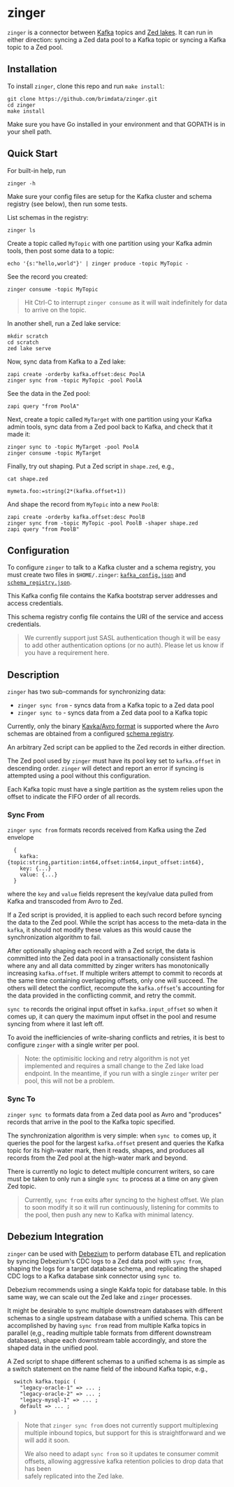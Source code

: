 # zinger

`zinger` is a connector between [Kafka](https://kafka.apache.org/)
topics and
[Zed lakes](https://github.com/brimdata/zed/tree/main/docs/lake).
It can run in either direction: syncing a Zed data pool to a Kafka topic or
syncing a Kafka topic to a Zed pool.

## Installation

To install `zinger`, clone this repo and run `make install`:
```
git clone https://github.com/brimdata/zinger.git
cd zinger
make install
```
Make sure you have Go installed in your environment and that GOPATH is
in your shell path.

## Quick Start

For built-in help, run
```
zinger -h
```
Make sure your config files are setup for the Kafka cluster
and schema registry (see below), then run some tests.

List schemas in the registry:
```
zinger ls
```
Create a topic called `MyTopic` with one partition using your Kafka admin tools,
then post some data to a topic:
```
echo '{s:"hello,world"}' | zinger produce -topic MyTopic -
```
See the record you created:
```
zinger consume -topic MyTopic
```
> Hit Ctrl-C to interrupt `zinger consume` as it will wait indefinitely
> for data to arrive on the topic.

In another shell, run a Zed lake service:
```
mkdir scratch
cd scratch
zed lake serve
```
Now, sync data from Kafka to a Zed lake:
```
zapi create -orderby kafka.offset:desc PoolA
zinger sync from -topic MyTopic -pool PoolA
```
See the data in the Zed pool:
```
zapi query "from PoolA"
```
Next, create a topic called `MyTarget` with one partition using your Kafka admin tools,
sync data from a Zed pool back to Kafka, and check that it made it:
```
zinger sync to -topic MyTarget -pool PoolA
zinger consume -topic MyTarget
```
Finally, try out shaping.  Put a Zed script in `shape.zed`, e.g.,
```
cat shape.zed

mymeta.foo:=string(2*(kafka.offset+1))
```
And shape the record from `MyTopic` into a new `PoolB`:
```
zapi create -orderby kafka.offset:desc PoolB
zinger sync from -topic MyTopic -pool PoolB -shaper shape.zed
zapi query "from PoolB"
```

## Configuration

To configure `zinger` to talk to a Kafka cluster and a schema registry,
you must create two files in `$HOME/.zinger`:
[`kafka_config.json`](kafka_config.json) and
[`schema_registry.json`](schema_registry.json).

This Kafka config file contains the Kafka bootstrap server
addresses and access credentials.

This schema registry config file contains the URI of the service and
access credentials.

> We currently support just SASL authentication though it will be easy
> to add other authentication options (or no auth).  Please let us know if
> you have a requirement here.

## Description

`zinger` has two sub-commands for synchronizing data:
* `zinger sync from` - syncs data from a Kafka topic to a Zed data pool
* `zinger sync to` - syncs data from a Zed data pool to a Kafka topic

Currently, only the binary
[Kavka/Avro format](https://docs.confluent.io/current/schema-registry/serializer-formatter.html#wire-format)
is supported where the Avro schemas are obtained from a configured
[schema registry]((https://github.com/confluentinc/schema-registry)).

An arbitrary Zed script can be applied to the Zed records in either direction.

The Zed pool used by `zinger` must have its pool key set to `kafka.offset` in
descending order.  `zinger` will detect and report an error if syncing
is attempted using a pool without this configuration.

Each Kafka topic must have a single partition as the system relies upon
the offset to indicate the FIFO order of all records.

### Sync From

`zinger sync from` formats records received from Kafka using the Zed envelope
```
  {
    kafka: {topic:string,partition:int64,offset:int64,input_offset:int64},
    key: {...}
    value: {...}
  }
```
where the `key` and `value` fields represent the key/value data pulled from
Kafka and transcoded from Avro to Zed.

If a Zed script is provided, it is applied to each such record before
syncing the data to the Zed pool.  While the script has access to the
meta-data in the `kafka`, it should not modify these values as this
would cause the synchronization algorithm to fail.

After optionally shaping each record with a Zed script, the data is committed
into the Zed data pool in a transactionally consistent fashion where any and
all data committed by zinger writers has monotonically increasing `kafka.offset`.
If multiple writers attempt to commit to records at the same time containing
overlapping offsets, only one will succeed.  The others will detect the conflict,
recompute the `kafka.offset`'s accounting for the data provided in the
conflicting commit, and retry the commit.

`sync to` records the original input offset in `kafka.input_offset` so when
it comes up, it can query the maximum input offset in the pool and resume
syncing from where it last left off.

To avoid the inefficiencies of write-sharing conflicts and retries,
it is best to configure `zinger` with a single writer per pool.

> Note: the optimisitic locking and retry algorithm is not yet implemented
> and requires a small change to the Zed lake load endpoint.  In the meantime,
> if you run with a single `zinger` writer per pool, this will not be a problem.

### Sync To

`zinger sync to` formats data from a Zed data pool as Avro and "produces"
records that arrive in the pool to the Kafka topic specified.

The synchronization algorithm is very simple: when `sync to` comes up,
it queries the pool for the largest `kafka.offset` present and queries
the Kafka topic for its high-water mark, then it reads, shapes, and
produces all records from the Zed pool at the high-water mark and beyond.

There is currently no logic to detect multiple concurrent writers, so
care must be taken to only run a single `sync to` process at a time
on any given Zed topic.

> Currently, `sync from` exits after syncing to the highest offset.
> We plan to soon modify it so it will run continuously, listening for
> commits to the pool, then push any new to Kafka with minimal latency.

## Debezium Integration

`zinger` can be used with [Debezium](https://debezium.io) to perform database ETL
and replication by syncing Debezium's CDC logs to a Zed data pool with `sync from`,
shaping the logs for a target database schema,
and replicating the shaped CDC logs to a Kafka database
sink connector using `sync to`.

Debezium recommends using a single Kakfa topic for database table.
In this same way, we can scale out the Zed lake and `zinger` processes.

It might be desirable to sync multiple downstream databases with different
schemas to a single upstream database with a unified schema.  This can be
accomplished by having `sync from` read from multiple Kafka topics in parallel
(e,g., reading multiple table formats from different downstream databases),
shape each downstream table accordingly, and store the shaped data in the
unified pool.

A Zed script to shape different schemas to a unified schema is as simple
as a switch statement on the name field of the inbound Kafka topic, e.g.,
```
  switch kafka.topic (
    "legacy-oracle-1" => ... ;
    "legacy-oracle-2" => ... ;
    "legacy-mysql-1" => ... ;
    default => ... ;
  )
```

> Note that `zinger sync from` does not currently support multiplexing multiple
> inbound topics, but support for this is straightforward and we will add it soon.
>
> We also need to adapt `sync from` so it updates te consumer commit offsets,
> allowing aggressive kafka retention policies to drop data that has been  
> safely replicated into the Zed lake.
